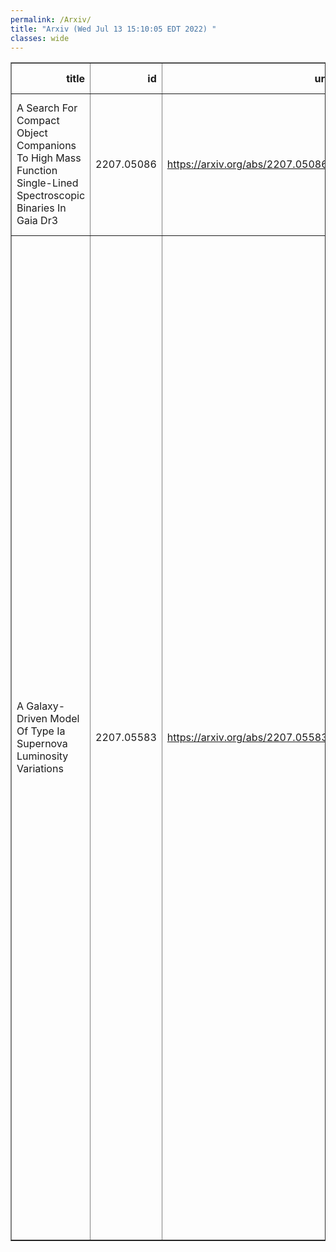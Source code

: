 ```yaml
---
permalink: /Arxiv/
title: "Arxiv (Wed Jul 13 15:10:05 EDT 2022) "
classes: wide
---
```

<table border="1" class="dataframe">
  <thead>
    <tr style="text-align: right;">
      <th>title</th>
      <th>id</th>
      <th>url</th>
      <th>authors</th>
      <th>Local Authors</th>
    </tr>
  </thead>
  <tbody>
    <tr>
      <td>A Search For Compact Object Companions To High Mass Function   Single-Lined Spectroscopic Binaries In Gaia Dr3</td>
      <td>2207.05086</td>
      <td><a href="https://arxiv.org/abs/2207.05086" target="_blank">https://arxiv.org/abs/2207.05086</a></td>
      <td>T. Jayasinghe, D. M. Rowan, Todd A. Thompson, C. S. Kochanek, K. Z. Stanek</td>
      <td>Christopher Kochanek, Dominick Rowan, Kris Stanek, Krzysztof Stanek, Todd A. Thompson, Todd Thompson</td>
    </tr>
    <tr>
      <td>A Galaxy-Driven Model Of Type Ia Supernova Luminosity Variations</td>
      <td>2207.05583</td>
      <td><a href="https://arxiv.org/abs/2207.05583" target="_blank">https://arxiv.org/abs/2207.05583</a></td>
      <td>P. Wiseman, M. Vincenzi, M. Sullivan, L. Kelsey, B. Popovic, B. Rose, D. Brout, T. M. Davis, C. Frohmaier, L. Galbany, C. Lidman, A. Möller, D. Scolnic, M. Smith, M. Aguena, S. Allam, F. Andrade-Oliveira, J. Annis, E. Bertin, S. Bocquet, D. Brooks, D. L. Burke, A. Carnero Rosell, M. Carrasco Kind, J. Carretero, F. J. Castander, M. Costanzi, M. E. S. Pereira, S. Desai, H. T. Diehl, P. Doel, S. Everett, I. Ferrero, D. Friedel, J. Frieman, J. García-Bellido, M. Gatti, E. Gaztanaga, D. Gruen, J. Gschwend, G. Gutierrez, S. R. Hinton, D. L. Hollowood, K. Honscheid, D. J. James, M. March, F. Menanteau, R. Miquel, R. Morgan, A. Palmese, F. Paz-Chinchón, A. Pieres, A. A. Plazas Malagón, A. K. Romer, E. Sanchez, V. Scarpine, I. Sevilla-Noarbe, M. Soares- Santos, E. Suchyta, G. Tarle, C. To, T. N. Varga</td>
      <td>Chun-Hao To, Klaus Honscheid, Michael Rizzo Smith</td>
    </tr>
  </tbody>
</table>